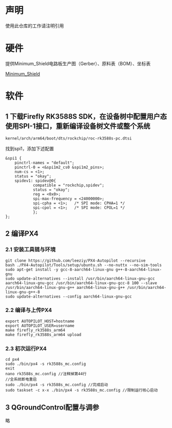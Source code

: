 # 声明
使用此仓库的工作请注明引用

# 硬件
提供Minimum_Shield电路板生产图（Gerber）、原料表（BOM）、坐标表

[Minimum_Shield](https://github.com/leeziy/PX4-Autopilot/tree/ROC-RK3588S-PC/Minimun_Shield)

# 软件
## 1 下载Firefly RK3588S SDK，在设备树中配置用户态使用SPI-1接口，重新编译设备树文件或整个系统
```
kernel/arch/arm64/boot/dts/rockchip/roc-rk3588s-pc.dtsi
```
找到spi1，添加下述配置
```dts
&spi1 {
    pinctrl-names = "default";
    pinctrl-0 = <&spi1m2_cs0 &spi1m2_pins>;
    num-cs = <1>;
    status = "okay";
    spidev1: spidev@0{
            compatible = "rockchip,spidev";
            status = "okay";
            reg = <0x0>;
            spi-max-frequency = <24000000>;
            spi-cpha = <1>;   /* SPI mode: CPHA=1 */
            spi-cpol = <1>;   /* SPI mode: CPOL=1 */
            };
};
```
## 2 编译PX4
### 2.1 安装工具链与环境
```shell
git clone https://github.com/leeziy/PX4-Autopilot --recursive
bash ./PX4-Autopilot/Tools/setup/ubuntu.sh --no-nuttx --no-sim-tools
sudo apt-get install -y gcc-8-aarch64-linux-gnu g++-8-aarch64-linux-gnu
sudo update-alternatives --install /usr/bin/aarch64-linux-gnu-gcc aarch64-linux-gnu-gcc /usr/bin/aarch64-linux-gnu-gcc-8 100 --slave /usr/bin/aarch64-linux-gnu-g++ aarch64-linux-gnu-g++ /usr/bin/aarch64-linux-gnu-g++-8
sudo update-alternatives --config aarch64-linux-gnu-gcc
```
### 2.2 编译与上传PX4
```shell
export AUTOPILOT_HOST=hostname
export AUTOPILOT_USER=username
make firefly_rk3588s_arm64
make firefly_rk3588s_arm64 upload
```
### 2.3 初次运行PX4
```shell
cd px4
sudo ./bin/px4 -s rk3588s_mc.config
exit
nano rk3588s_mc.config //注释掉第44行
//全系统断电重启
sudo ./bin/px4 -s rk3588s_mc.config //完成启动
sudo taskset -c x-x ./bin/px4 -s rk3588s_mc.config //限制运行核心启动
```

## 3 QGroundControl配置与调参
略
